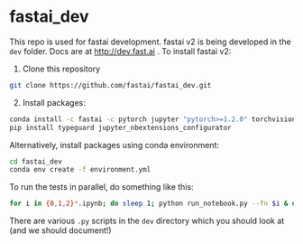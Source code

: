 # fastai_dev

This repo is used for fastai development. fastai v2 is being developed in the `dev` folder. Docs are at http://dev.fast.ai . To install fastai v2:

1. Clone this repository

```bash
git clone https://github.com/fastai/fastai_dev.git
```
2. Install packages:

```bash
conda install -c fastai -c pytorch jupyter "pytorch>=1.2.0" torchvision matplotlib pandas requests pyyaml fastprogress pillow "python>=3.6" pip scikit-learn scipy spacy
pip install typeguard jupyter_nbextensions_configurator
```
Alternatively, install packages using conda environment:

```bash
cd fastai_dev
conda env create -f environment.yml
```

To run the tests in parallel, do something like this:

```bash
for i in {0,1,2}*.ipynb; do sleep 1; python run_notebook.py --fn $i & done
```

There are various `.py` scripts in the `dev` directory which you should look at (and we should document!)

